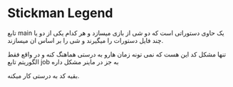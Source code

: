 
# Stickman Legend

تابع main یک حاوی دستوراتی است که دو شی از بازی میسازد و هر کدام یکی از دو یا چند فایل دستورات را میگیرند و شی را بر اساس ان میسازند.

تنها مشکل کد این هست که نمی تونه زمان هارو به درستی هماهنگ کنه و در واقع فقط الگوریتم تابع job به جز در ماینر مشکل داره

بقیه کد به درستی کار میکنه.


